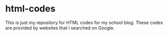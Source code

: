 # html-codes
This is just my repository for HTML codes for my school blog.
These codes are provided by websites that i searched on Google. 

